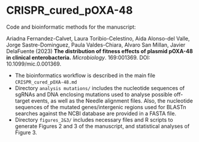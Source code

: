 # CRISPR_cured_pOXA-48

Code and bioinformatic methods for the manuscript:

Ariadna Fernandez-Calvet, Laura Toribio-Celestino, Aida Alonso-del Valle, Jorge Sastre-Dominguez, Paula Valdes-Chiara,  Alvaro San Millan, Javier DelaFuente (2023) **The distribution of fitness effects of plasmid pOXA-48 in clinical enterobacteria.** *Microbiology*. 169:001369. DOI: 10.1099/mic.0.001369.

* The bioinformatics workflow is described in the main file `CRISPR_cured_pOXA-48.md`
* Directory `analysis mutations/` includes the nucleotide sequences of sgRNAs and DNA enclosing mutations used to analyse possible off-target events, as well as the Needle alignment files. Also, the nucleotide sequences of the mutated genes/intergenic regions used for BLASTn searches against the NCBI database are provided in a FASTA file.
* Directory `figures_2&3/` includes necessary files and R scripts to generate Figures 2 and 3 of the manuscript, and statistical analyses of Figure 3. 

